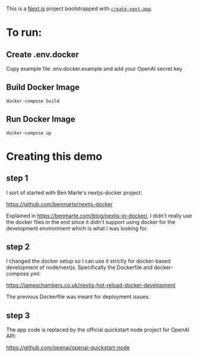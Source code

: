 This is a [Next.js](https://nextjs.org/) project bootstrapped with [`create-next-app`](https://github.com/vercel/next.js/tree/canary/packages/create-next-app).

# To run:

## Create .env.docker

Copy example file .env.docker.example and add your OpenAI secret key

## Build Docker Image

```
docker-compose build
```

## Run Docker Image

```
docker-compose up
```

# Creating this demo

## step 1

I sort of started with Ben Marte's nextjs-docker project:

https://github.com/benmarte/nextjs-docker

Explained in https://benmarte.com/blog/nextjs-in-docker/, I didn't really use the docker files in the end since it didn't support using docker for the development environment which is what I was looking for.

## step 2

I changed the docker setup so I can use it strictly for docker-based development of node/nextjs. Specifically the Dockerfile and docker-compose.yml:

https://jameschambers.co.uk/nextjs-hot-reload-docker-development

The previous Dockerfile was meant for deployment issues.

## step 3

The app code is replaced by the official quickstart node project for OpenAI API:

https://github.com/openai/openai-quickstart-node
